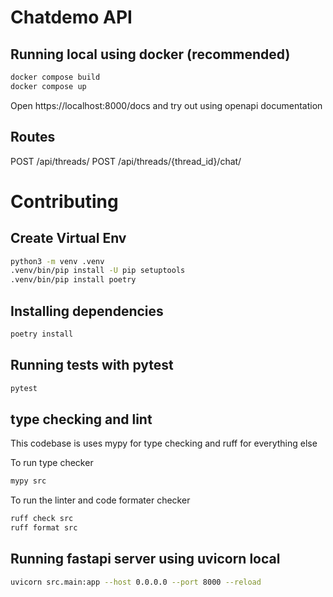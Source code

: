 # Chatdemo API

## Running local using docker (recommended)
```bash
docker compose build
docker compose up
```

Open https://localhost:8000/docs and try out using openapi documentation

## Routes
POST /api/threads/
POST /api/threads/{thread_id}/chat/

# Contributing

## Create Virtual Env

```bash
python3 -m venv .venv
.venv/bin/pip install -U pip setuptools
.venv/bin/pip install poetry
```

## Installing dependencies

```bash
poetry install
```

## Running tests with pytest
```bash
pytest
```

## type checking and lint
This codebase is uses mypy for type checking and ruff for everything else

To run type checker

```bash
mypy src
```

To run the linter and code formater checker

```bash
ruff check src
ruff format src
```

## Running fastapi server using uvicorn local
```bash
uvicorn src.main:app --host 0.0.0.0 --port 8000 --reload
```

